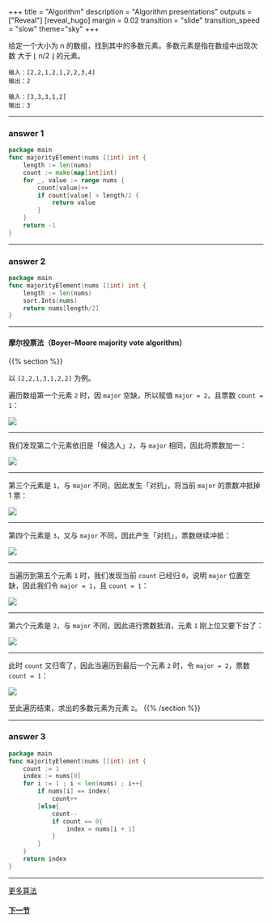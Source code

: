 +++
title = "Algorithm"
description = "Algorithm presentations"
outputs = ["Reveal"]
[reveal_hugo]
margin = 0.02
transition = "slide"
transition_speed = "slow"
theme="sky"
+++

给定一个大小为 n 的数组，找到其中的多数元素。多数元素是指在数组中出现次数 大于 ⌊ n/2 ⌋ 的元素。


```
输入：[2,2,1,2,1,2,2,3,4]
输出：2
```
```
输入：[3,3,3,1,2]
输出：3
```
---
### answer 1

```go
package main
func majorityElement(nums []int) int {
	length := len(nums)
	count := make(map[int]int)
	for _, value := range nums {
		count[value]++
		if count[value] > length/2 {
            return value
		}
	}
	return -1
}

```

---

### answer 2

```go
package main
func majorityElement(nums []int) int {
	length := len(nums)
	sort.Ints(nums)
	return nums[length/2]
}
```
---

#### 摩尔投票法（Boyer–Moore majority vote algorithm）

{{% section %}}

以 `[2,2,1,3,1,2,2]` 为例。

遍历数组第一个元素 `2` 时，因 `major` 空缺，所以赋值 `major = 2`，且票数 `count = 1`：

![](/images/bm_1.png)

---

我们发现第二个元素依旧是「候选人」`2`，与 `major` 相同，因此将票数加一：

![](/images/bm_2.png)

---

第三个元素是 `1`，与 `major` 不同，因此发生「对抗」，将当前 `major` 的票数冲抵掉 1 票：

![](/images/bm_3.png)

---

第四个元素是 `3`，又与 `major` 不同，因此产生「对抗」，票数继续冲抵：

![](/images/bm_4.png)

---

当遍历到第五个元素 `1` 时，我们发现当前 `count` 已经归 `0`，说明 `major` 位置空缺，因此我们令 `major = 1`，且 `count = 1`：

![](/images/bm_5.png)

---

第六个元素是 `2`，与 `major` 不同，因此进行票数抵消，元素 `1` 刚上位又要下台了：

![](/images/bm_6.png)


---

此时 `count` 又归零了，因此当遍历到最后一个元素 `2` 时，令 `major = 2`，票数 `count = 1`：

![](/images/bm_7.png)

至此遍历结束，求出的多数元素为元素 `2`。
{{% /section %}}

---

### answer 3

```go
package main
func majorityElement(nums []int) int {
	count := 1
	index := nums[0]
	for i := 1 ; i < len(nums) ; i++{
		if nums[i] == index{
			count++
		}else{
			count--
			if count == 0{
				index = nums[i + 1]
			}
		}
	}
	return index
}
```

---

[更多算法](https://www.processon.com/view/link/5ff6ab75f346fb340dedc38c)

#### [下一节](/#/9)


